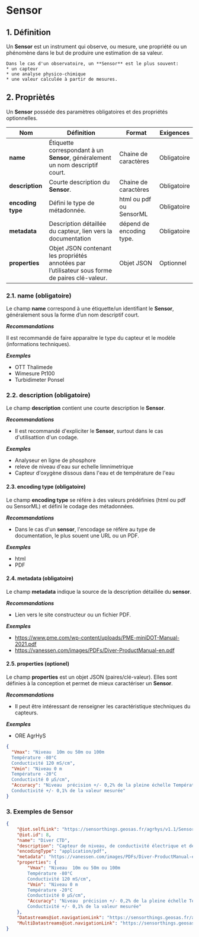 # **Sensor**  

## **1. Définition** 
Un **Sensor** est un instrument qui observe, ou mesure, une propriété ou un phénomène dans le but de produire une estimation de sa valeur.  

```{tip}
Dans le cas d'un observatoire, un **Sensor** est le plus souvent:
* un capteur
* une analyse physico-chimique
* une valeur calculée à partir de mesures.
```

## **2. Propriètés**  
Un **Sensor** posséde des paramètres obligatoires et des propriétés optionnelles.

|  Nom |  Définition | Format | Exigences |
|---|---|---|---|
| **name** | Étiquette correspondant à un **Sensor**, généralement un nom descriptif court.| Chaine de caractères  | Obligatoire |
| **description** | Courte description du **Sensor**. | Chaine de caractères  | Obligatoire |
| **encoding type** | Défini le type de métadonnée. | html ou pdf ou SensorML | Obligatoire |
| **metadata** | Description détaillée du capteur, lien vers la documentation | dépend de encoding type. | Obligatoire |
| **properties**  | Objet JSON contenant les propriétés annotées par l’utilisateur sous forme de paires clé-valeur. | Objet JSON  | Optionnel |

### **2.1. name** (obligatoire) 
Le champ **name** correspond à une étiquette/un identifiant le **Sensor**, généralement sous la forme d’un nom descriptif court.

***Recommandations***  

Il est recommandé de faire apparaitre le type du capteur et le modèle (informations techniques).

***Exemples***  

* OTT Thalimede  
* Wimesure Pt100  
* Turbidimeter Ponsel

### **2.2. description** (obligatoire)  

Le champ **description** contient une courte description le **Sensor**.

***Recommandations***  

* Il est recommandé d'expliciter le **Sensor**, surtout dans le cas d'utilisattion d'un codage. 

***Exemples***  

* Analyseur en ligne de phosphore
* releve de niveau d'eau sur echelle limnimetrique
* Capteur d'oxygène dissous dans l'eau et de température de l'eau  

#### **2.3. encoding type** (obligatoire)  

Le champ **encoding type** se référe à des valeurs prédéfinies (html ou pdf ou SensorML) et défini le codage des métadonnées.

***Recommandations***  

* Dans le cas d'un **sensor**, l'encodage se référe au type de documentation, le plus souent une URL ou un PDF. 

***Exemples***  

* html
* PDF

#### **2.4. metadata** (obligatoire)  

Le champ **metadata** indique la source de la description détaillée du **sensor**.

***Recommandations***  

* Lien vers le site constructeur ou un fichier PDF. 

***Exemples***  

* https://www.pme.com/wp-content/uploads/PME-miniDOT-Manual-2021.pdf
* https://vanessen.com/images/PDFs/Diver-ProductManual-en.pdf  

#### **2.5. properties** (optionel)  

Le champ **properties** est un objet JSON (paires/clé-valeur). Elles sont définies à la conception et permet de mieux caractériser un **Sensor**.  

***Recommandations***

* Il peut être intéressant de renseigner les caractéristique stechniques du capteurs.

***Exemples***  

* ORE AgrHyS

```json
{
  "Vmax": "Niveau  10m ou 50m ou 100m
  Température -80°C
  Conductivité 120 mS/cm",
  "Vmin": "Niveau 0 m
  Température -20°C
  Conductivité 0 µS/cm",
  "Accuracy": "Niveau  précision +/- 0,2% de la pleine échelle Température précision +/- 0,2°C
  Conductivité +/- 0,1% de la valeur mesurée"
}
```
### **3. Exemples de Sensor**   

```json
{
    "@iot.selfLink": "https://sensorthings.geosas.fr/agrhys/v1.1/Sensors(8)",
    "@iot.id": 8,
    "name": "Diver CTD",
    "description": "Capteur de niveau, de conductivité électrique et de témpérature de l'eau",
    "encodingType": "application/pdf",
    "metadata": "https://vanessen.com/images/PDFs/Diver-ProductManual-en.pdf",
    "properties": {
        "Vmax": "Niveau  10m ou 50m ou 100m
        Température -80°C
        Conductivité 120 mS/cm",
        "Vmin": "Niveau 0 m
        Température -20°C
        Conductivité 0 µS/cm",
        "Accuracy": "Niveau  précision +/- 0,2% de la pleine échelle Température précision +/- 0,2°C
        Conductivité +/- 0,1% de la valeur mesurée"
    },
    "Datastreams@iot.navigationLink": "https://sensorthings.geosas.fr/agrhys/v1.1/Sensors(8)/Datastreams",
    "MultiDatastreams@iot.navigationLink": "https://sensorthings.geosas.fr/agrhys/v1.1/Sensors(8)/MultiDatastreams"
}

```
